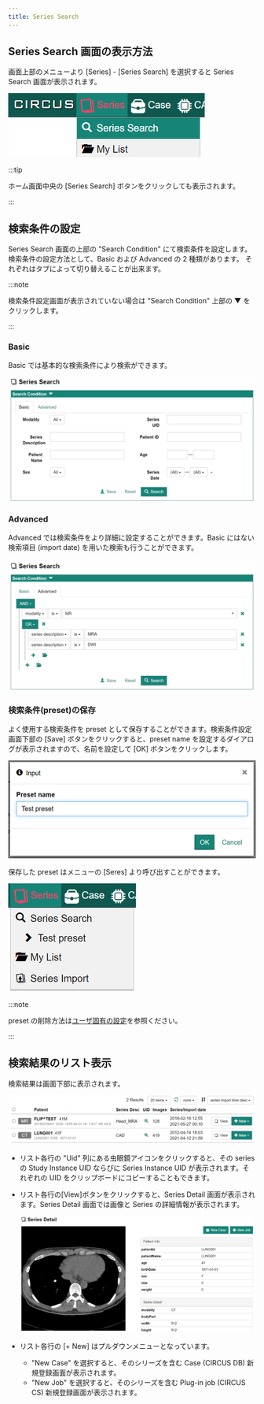 ```yaml
---
title: Series Search
---
```


## Series Search 画面の表示方法

画面上部のメニューより [Series] - [Series Search] を選択すると Series Search 画面が表示されます。

![Menu - Series Search](menu-series-search.png)

:::tip

ホーム画面中央の [Series Search] ボタンをクリックしても表示されます。

:::

## 検索条件の設定

Series Search 画面の上部の "Search Condition" にて検索条件を設定します。検索条件の設定方法として、Basic および Advanced の 2 種類があります。 それぞれはタブによって切り替えることが出来ます。

:::note

検索条件設定画面が表示されていない場合は "Search Condition" 上部の &#9660; をクリックします。

:::

### Basic

Basic では基本的な検索条件により検索ができます。

![Search condition (Basic)](series-search-basic-condition.png)

### Advanced

Advanced では検索条件をより詳細に設定することができます。Basic にはない検索項目 (import date) を用いた検索も行うことができます。

![Search condition (Advanced)](series-search-advanced-condition.png)

### 検索条件(preset)の保存

よく使用する検索条件を preset として保存することができます。検索条件設定画面下部の [Save] ボタンをクリックすると、preset name を設定するダイアログが表示されますので、名前を設定して [OK] ボタンをクリックします。

![Set preset name](search-preset-dialog.png)

保存した preset はメニューの [Seres] より呼び出すことができます。

![Menu - Series preset](menu-series-search-preset.png)

:::note

preset の削除方法は[ユーザ固有の設定](user-preference.md)を参照ください。

:::

## 検索結果のリスト表示

検索結果は画面下部に表示されます。

![Set preset name](series-search-list.png)

- リスト各行の "Uid" 列にある虫眼鏡アイコンをクリックすると、その series の Study Instance UID ならびに Series Instance UID が表示されます。それぞれの UID をクリップボードにコピーすることもできます。

- リスト各行の[View]ボタンをクリックすると、Series Detail 画面が表示されます。Series Detail 画面では画像と Series の詳細情報が表示されます。

  ![Set detail](series-detail.png)

- リスト各行の [+ New] はプルダウンメニューとなっています。
  - "New Case" を選択すると、そのシリーズを含む Case (CIRCUS DB) 新規登録画面が表示されます。
  - "New Job" を選択すると、そのシリーズを含む Plug-in job (CIRCUS CS) 新規登録画面が表示されます。
